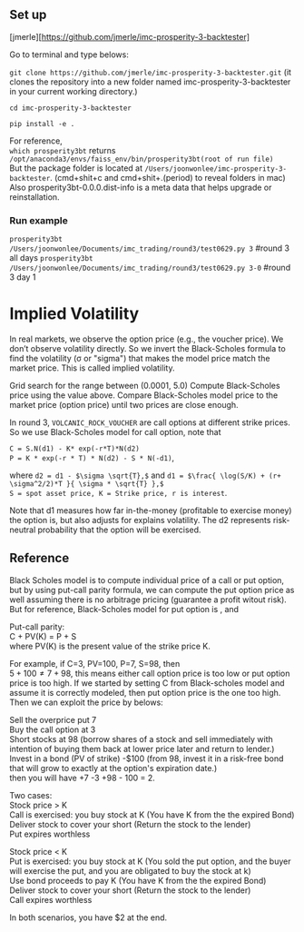## Set up

[jmerle][https://github.com/jmerle/imc-prosperity-3-backtester]

Go to terminal and type belows:

```git clone https://github.com/jmerle/imc-prosperity-3-backtester.git```
(it clones the repository into a new folder named imc-prosperity-3-backtester in your current working directory.)

```cd imc-prosperity-3-backtester```

```pip install -e .```

For reference,    
```which prosperity3bt```   returns ```/opt/anaconda3/envs/faiss_env/bin/prosperity3bt(root of run file)```    
But the package folder is located at  ```/Users/joonwonlee/imc-prosperity-3-backtester```. (cmd+shit+c and cmd+shit+.(period) to reveal folders in mac)   
Also prosperity3bt-0.0.0.dist-info is a meta data that helps upgrade or reinstallation.   

### Run example
```prosperity3bt /Users/joonwonlee/Documents/imc_trading/round3/test0629.py 3```       #round 3 all days
```prosperity3bt /Users/joonwonlee/Documents/imc_trading/round3/test0629.py 3-0```     #round 3 day 1


# Implied Volatility

In real markets, we observe the option price (e.g., the voucher price).
We don’t observe volatility directly.
So we invert the Black-Scholes formula to find the volatility (σ or "sigma") that makes the model price match the market price.
This is called implied volatility.

Grid search for the range between (0.0001, 5.0)
Compute Black-Scholes price using the value above.
Compare Black-Scholes model price to the market price (option price) until two prices are close enough.

In round 3, ```VOLCANIC_ROCK_VOUCHER``` are call options at different strike prices. So we use Black-Scholes model for call option, note that   

```C = S.N(d1) - K* exp(-r*T)*N(d2)```   
```P = K * exp(-r * T) * N(d2) - S * N(-d1)```,   

where ```d2 = d1 - $\sigma \sqrt{T},$``` and ```d1 = $\frac{ \log(S/K) + (r+ \sigma^2/2)*T }{ \sigma * \sqrt{T} },$```   
```S = spot asset price, K = Strike price, r is interest```.    

Note that d1 measures how far in-the-money (profitable to exercise money) the option is, but also adjusts for explains volatility.  The d2 represents risk-neutral probability that the option will be exercised.

## Reference
Black Scholes model is to compute individual price of a call or put option, but by using put-call parity formula, we can compute the put option price as well assuming there is no arbitrage pricing (guarantee a profit witout risk). But for reference, Black-Scholes model for put option is
, and
  
Put-call parity:     
C + PV(K) = P + S     
where PV(K) is the present value of the strike price K.   
  
For example, if C=3, PV=100, P=7, S=98, then    
$5+100 \neq 7+98$, this means either call option price is too low or put option price is too high. If we started by setting C from Black-scholes model and assume it is correctly modeled, then put option price is the one too high. Then we can exploit the price by belows:   
    
Sell the overprice put 7   
Buy the call option at 3   
Short stocks at 98 (borrow shares of a stock and sell immediately with intention of buying them back at lower price later and return to lender.)   
Invest in a bond (PV of strike) -$100 (from 98, invest it in a risk-free bond that will grow to exactly at the option's expiration date.)  
then you will have +7 -3 +98 - 100 = 2.   
  
Two cases:      
Stock price > K      
Call is exercised: you buy stock at K   (You have K from the the expired Bond)   
Deliver stock to cover your short       (Return the stock to the lender)   
Put expires worthless        

Stock price < K       
Put is exercised: you buy stock at K    (You sold the put option, and the buyer will exercise the put, and you are obligated to buy the stock at k)       
Use bond proceeds to pay K              (You have K from the the expired Bond)    
Deliver stock to cover your short       (Return the stock to the lender)   
Call expires worthless      

In both scenarios, you have $2 at the end.       





